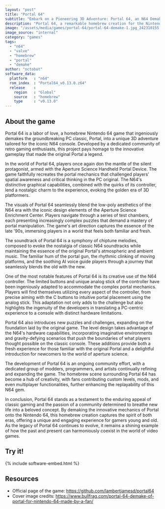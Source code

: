 ```yaml
---
layout: "post"
title: "Portal 64"
subtitle: "Embark on a Pioneering 3D Adventure: Portal 64, an N64 Demake of the Classic PC Game."
description: "Portal 64, a remarkable homebrew creation for the Nintendo 64, brings the mind-bending portal mechanics of the original PC game to the beloved console, offering a nostalgic 3D adventure filled with challenging puzzles and immersive gameplay."
image: "/assets/media/games/portal-64/portal-64-demake-1.jpg_242310155.jpg"
image_source: "internal"
category: "games"
tags:
  - "n64"
  - "valve"
  - "homebrew"
  - "portal"
  - "demake"
author: "octobot"
software_data:
  platform   : "n64"
  rom_index  : "Portal64_v0.13.0.z64"
  release    :
    region   : "Global"
    source   : "homebrew"
    type     : "v0.13.0"
---
```


## About the game

Portal 64 is a labor of love, a homebrew Nintendo 64 game that ingeniously demakes the groundbreaking PC classic, Portal, into a unique 3D adventure tailored for the iconic N64 console. Developed by a dedicated community of retro gaming enthusiasts, this project pays homage to the innovative gameplay that made the original Portal a legend.

In the world of Portal 64, players once again don the mantle of the silent protagonist, armed with the Aperture Science Handheld Portal Device. The game faithfully recreates the portal mechanics that challenged players' spatial awareness and critical thinking in the PC original. The N64's distinctive graphical capabilities, combined with the quirks of its controller, lend a nostalgic charm to the experience, evoking the golden era of 3D platformers.

The visuals of Portal 64 seamlessly blend the low-poly aesthetics of the N64 era with the iconic design elements of the Aperture Science Enrichment Center. Players navigate through a series of test chambers, each presenting increasingly complex puzzles that demand a mastery of portal manipulation. The game's art direction captures the essence of the late '90s, immersing players in a world that feels both familiar and fresh.

The soundtrack of Portal 64 is a symphony of chiptune melodies, composed to evoke the nostalgia of classic N64 soundtracks while maintaining the essence of the original Portal's atmospheric and ambient music. The familiar hum of the portal gun, the rhythmic clinking of moving platforms, and the soothing AI voice guide players through a journey that seamlessly blends the old with the new.

One of the most notable features of Portal 64 is its creative use of the N64 controller. The limited buttons and unique analog stick of the controller have been ingeniously adapted to accommodate the complex portal mechanics. Players will find themselves utilizing every aspect of the controller, from precise aiming with the C buttons to intuitive portal placement using the analog stick. This adaptation not only adds to the challenge but also highlights the ingenuity of the developers in translating a PC-centric experience to a console with distinct hardware limitations.

Portal 64 also introduces new puzzles and challenges, expanding on the foundation laid by the original game. The level design takes advantage of the N64's hardware capabilities, incorporating imaginative environments and gravity-defying scenarios that push the boundaries of what players thought possible on the classic console. These additions provide both a fresh experience for those familiar with the original Portal and a delightful introduction for newcomers to the world of aperture science.

The development of Portal 64 is an ongoing community effort, with a dedicated group of modders, programmers, and artists continually refining and expanding the game. The homebrew scene surrounding Portal 64 has become a hub of creativity, with fans contributing custom levels, mods, and even multiplayer functionalities, further enhancing the replayability of this N64 gem.

In conclusion, Portal 64 stands as a testament to the enduring appeal of classic gaming and the passion of a community determined to breathe new life into a beloved concept. By demaking the innovative mechanics of Portal onto the Nintendo 64, this homebrew creation captures the spirit of both eras, offering a unique and engaging experience for gamers young and old. As the legacy of Portal 64 continues to evolve, it remains a shining example of how the past and present can harmoniously coexist in the world of video games.

## Try it!

{% include software-embed.html %}

## Resources

* Official page of the game: <https://github.com/lambertjamesd/portal64>
* Cover image credits: <https://www.bullfrag.com/portal-64-demake-of-portal-for-nintendo-64-made-by-a-fan/>


